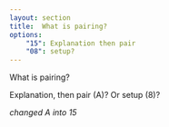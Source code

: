 ```yaml
---
layout: section
title:  What is pairing?
options:
    "15": Explanation then pair
    "08": setup?
---
```

What is pairing?

Explanation, then pair (A)? Or setup (8)?

<i>changed A into 15</i>
